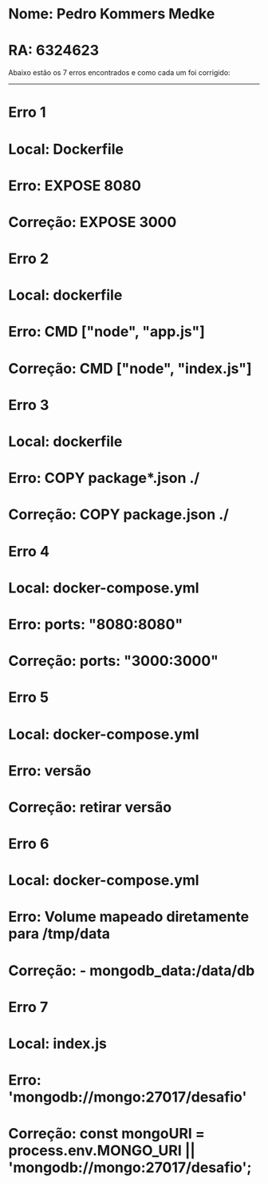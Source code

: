 # Nome: Pedro Kommers Medke  
# RA: 6324623

Abaixo estão os 7 erros encontrados e como cada um foi corrigido:

---

# Erro 1

# Local: Dockerfile
# Erro: EXPOSE 8080
# Correção: EXPOSE 3000

# Erro 2

# Local: dockerfile
# Erro: CMD ["node", "app.js"]
# Correção: CMD ["node", "index.js"]

# Erro 3

# Local: dockerfile
# Erro: COPY package*.json ./
# Correção: COPY package.json ./

# Erro 4

# Local: docker-compose.yml
# Erro: ports: "8080:8080"
# Correção: ports: "3000:3000"

# Erro 5

# Local: docker-compose.yml
# Erro: versão 
# Correção: retirar versão

# Erro 6

# Local: docker-compose.yml
# Erro: Volume mapeado diretamente para /tmp/data
# Correção: - mongodb_data:/data/db

# Erro 7

# Local: index.js
# Erro: 'mongodb://mongo:27017/desafio'
# Correção: const mongoURI = process.env.MONGO_URI || 'mongodb://mongo:27017/desafio';
